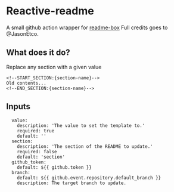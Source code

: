 # Reactive-readme
A small github action wrapper for [readme-box](https://github.com/JasonEtco/readme-box)
Full credits goes to @JasonEtco.

## What does it do?
Replace any section with a given value
```
<!--START_SECTION:{section-name}-->
Old contents...
<!--END_SECTION:{section-name}-->
```

## Inputs
```
  value: 
    description: 'The value to set the template to.'
    required: true
    default: ''
  section:  
    description: 'The section of the README to update.'
    required: false
    default: 'section'
  github_token:
    default: ${{ github.token }}
  branch:
    default: ${{ github.event.repository.default_branch }}
    description: The target branch to update.
```

<!--START_SECTION:section-->
<!--END_SECTION:section-->
